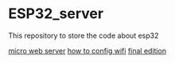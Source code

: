 # ESP32_server

This repository to store the code about esp32

[micro web server](./server)
[how to config wifi](./config_wifi/)
[final edition](./finalBoard/)
